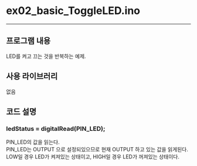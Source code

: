 # ex02\_basic\_ToggleLED.ino
* * * 
## 프로그램 내용
LED를 켜고 끄는 것을 반복하는 예제.

## 사용 라이브러리
없음

## 코드 설명
### ledStatus = digitalRead(PIN_LED);
PIN_LED의 값을 읽는다.</br>
PIN_LED는 OUTPUT 으로 설정되있으므로 현재 OUTPUT 하고 있는 값을 읽게된다.</br>
LOW일 경우 LED가 켜져있는 상태이고, HIGH일 경우 LED가 꺼져있는 상태이다.</br>
